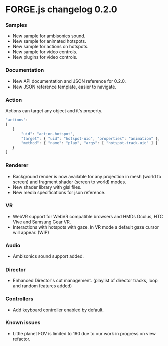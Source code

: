 # FORGE.js changelog 0.2.0

### Samples

- New sample for ambisonics sound.
- New sample for animated hotspots.
- New sample for actions on hotspots.
- New sample for video controls.
- New plugins for video controls.

### Documentation

- New API documentation and JSON reference for 0.2.0.
- New JSON reference template, easier to navigate.

### Action

Actions can target any object and it's property.

```js
"actions":
[
   {
       "uid": "action-hotspot",
       "target": { "uid": "hotspot-uid", "properties": "animation" },
       "method": { "name": "play", "args": [ "hotspot-track-uid" ] }
   }
]
```

### Renderer

- Background render is now available for any projection in mesh (world to screen) and fragment shader (screen to world) modes.
- New shader library with glsl files.
- New media specifications for json reference.

### VR

- WebVR support for WebVR compatible browsers and HMDs Oculus, HTC Vive and Samsung Gear VR.
- Interactions with hotspots with gaze. In VR mode a default gaze cursor will appear. (WIP)

### Audio

- Ambisonics sound support added.

### Director

- Enhanced Director's cut management. (playlist of director tracks, loop and random features added)

### Controllers

- Add keyboard controller enabled by default.

### Known issues

- Little planet FOV is limited to 160 due to our work in progress on view refactor.

